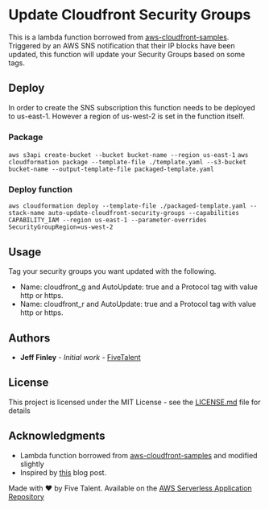 # Update Cloudfront Security Groups

This is a lambda function borrowed from [aws-cloudfront-samples](https://github.com/aws-samples/aws-cloudfront-samples/tree/master/update_security_groups_lambda). Triggered by an AWS SNS notification that their IP blocks have been updated, this function will update your Security Groups based on some tags.

## Deploy

In order to create the SNS subscription this function needs to be deployed to us-east-1. However a region of us-west-2 is set in the function itself.

### Package

`aws s3api create-bucket --bucket bucket-name --region us-east-1`
`aws cloudformation package --template-file ./template.yaml --s3-bucket bucket-name --output-template-file packaged-template.yaml`

### Deploy function

`aws cloudformation deploy --template-file ./packaged-template.yaml --stack-name auto-update-cloudfront-security-groups --capabilities CAPABILITY_IAM --region us-east-1 --parameter-overrides SecurityGroupRegion=us-west-2`

## Usage

Tag your security groups you want updated with the following.

- Name: cloudfront_g and AutoUpdate: true and a Protocol tag with value http or https.
- Name: cloudfront_r and AutoUpdate: true and a Protocol tag with value http or https.

## Authors

- **Jeff Finley** - *Initial work* - [FiveTalent](https://fivetalent.com)

## License

This project is licensed under the MIT License - see the [LICENSE.md](LICENSE.md) file for details

## Acknowledgments

- Lambda function borrowed from [aws-cloudfront-samples](https://github.com/aws-samples/aws-cloudfront-samples/tree/master/update_security_groups_lambda) and modified slightly
- Inspired by [this](https://aws.amazon.com/blogs/security/how-to-automatically-update-your-security-groups-for-amazon-cloudfront-and-aws-waf-by-using-aws-lambda/) blog post.

Made with ❤️ by Five Talent. Available on the [AWS Serverless Application Repository](https://aws.amazon.com/serverless)
